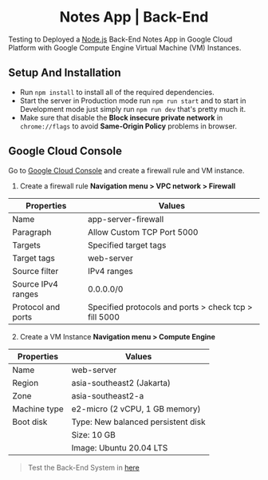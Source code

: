 <h1 align="center">Notes App | Back-End</h1>

Testing to Deployed a [Node.js](https://nodejs.org) Back-End Notes App in Google Cloud Platform with Google Compute Engine Virtual Machine (VM) Instances.

## Setup And Installation 

* Run `npm install` to install all of the required dependencies.
* Start the server in Production mode run `npm run start` and to start in Development mode just simply run `npm run dev` that's pretty much it.
* Make sure that disable the <b>Block insecure private network</b> in `chrome://flags` to avoid <b>Same-Origin Policy</b> problems in browser.


## Google Cloud Console
Go to [Google Cloud Console](https://console.cloud.google.com/) and create a firewall rule and VM instance.

1. Create a firewall rule <b>Navigation menu > VPC network > Firewall</b>

| Properties         | Values                                                |
|--------------------|-------------------------------------------------------|
| Name               | app-server-firewall                                   |
| Paragraph          | Allow Custom TCP Port 5000                            |
| Targets            | Specified target tags                                 |
| Target tags        | web-server                                            |
| Source filter      | IPv4 ranges                                           |
| Source IPv4 ranges | 0.0.0.0/0                                             |
| Protocol and ports | Specified protocols and ports > check tcp > fill 5000 |

2. Create a VM Instance <b>Navigation menu > Compute Engine</b>

| Properties    | Values                             |
|---------------|------------------------------------|
| Name          | web-server                         |
| Region        | asia-southeast2 (Jakarta)          |
| Zone          | asia-southeast2-a                  |
| Machine type  | e2-micro (2 vCPU, 1 GB memory)     |                                      
| Boot disk     | Type: New balanced persistent disk | 
|               | Size: 10 GB                        |
|               | Image: Ubuntu 20.04 LTS            |

> Test the Back-End System in [here](http://notesapp-v1.dicodingacademy.com/)